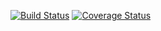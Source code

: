 [![Build Status](https://travis-ci.org/zdoroven/testeditor.svg?branch=master)](https://travis-ci.org/zdoroven/testeditor)
[![Coverage Status](https://coveralls.io/repos/zdoroven/testeditor/badge.svg?branch=master)](https://coveralls.io/github/zdoroven/testeditor?branch=master)
